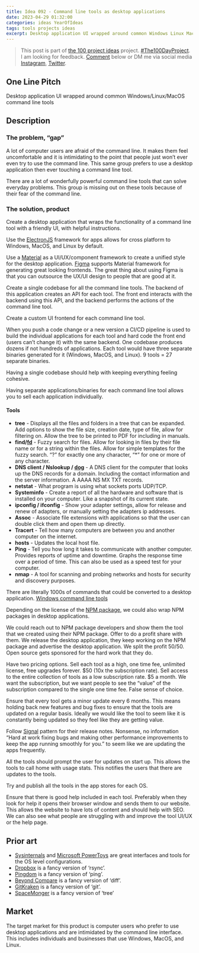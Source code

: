 ```yaml
---
title: Idea 092 - Command line tools as desktop applications
date: 2023-04-29 01:32:00
categories: ideas YearOfIdeas
tags: tools projects ideas
excerpt: Desktop application UI wrapped around common Windows Linux MacOS command line tools
---
```


> This post is part of [the 100 project ideas](https://blog.abluestar.com/projects/2023-100-ideas/) project. [#The100DayProject](https://www.the100dayproject.org/). I am looking for feedback. <a href='#utterances-comments'>Comment</a> below or DM me via social media <a href="https://instagram.com/funvill" rel="nofollow noopener noreferrer"><i class="fab fa-fw fa-instagram" aria-hidden="true"></i><span class="label">Instagram</span></a>, <a href="https://twitter.com/funvill" rel="nofollow noopener noreferrer"><i class="fab fa-fw fa-twitter" aria-hidden="true"></i><span class="label">Twitter</span></a>.

## One Line Pitch

Desktop application UI wrapped around common Windows/Linux/MacOS command line tools

## Description

### The problem, “gap”

A lot of computer users are afraid of the command line. It makes them feel uncomfortable and it is intimidating to the point that people just won’t ever even try to use the command line. This same group prefers to use a desktop application then ever touching a command line tool. 

There are a lot of wonderfully powerful command line tools that can solve everyday problems. This group is missing out on these tools because of their fear of the command line.

### The solution, product

Create a desktop application that wraps the functionality of a command line tool with a friendly UI, with helpful instructions.

Use the [ElectronJS](https://www.electronjs.org/) framework for apps allows for cross platform to Windows, MacOS, and Linux by default.

Use a [Material](https://m3.material.io/) as a UI/UX/component framework to create a unified style for the desktop application. [Figma](https://www.figma.com/) supports Material framework for generating great looking frontends. The great thing about using Figma is that you can outsource the UX/UI design to people that are good at it.

Create a single codebase for all the command line tools. The backend of this application creates an API for each tool. The front end interacts with the backend using this API, and the backend performs the actions of the command line tool. 

Create a custom UI frontend for each command line tool.

When you push a code change or a new version a CI/CD pipeline is used to build the individual applications for each tool and hard code the front end (users can’t change it) with the same backend. One codebase produces dozens if not hundreds of applications. Each tool would have three separate binaries generated for it (Windows, MacOS, and Linux). 9 tools = 27 separate binaries. 

Having a single codebase should help with keeping everything feeling cohesive.

Having separate applications/binaries for each command line tool allows you to sell each application individually.

#### Tools

- **tree** - Displays all the files and folders in a tree that can be expanded. Add options to show the file size, creation date, type of file, allow for filtering on. Allow the tree to be printed to PDF for including in manuals.
- **find/[fd](https://github.com/sharkdp/fd)** - Fuzzy search for files. Allow for looking in files by their file name or for a string within the files. Allow for simple templates for the fuzzy search. “?” for exactly one any character, “*” for one or more of any character.
- **DNS client / Nslookup / [dog](https://github.com/ogham/dog)** - A DNS client for the computer that looks up the DNS records for a domain. Including the contact information and the server information. A AAAA NS MX TXT records.
- **netstat** - What program is using what sockets ports UDP/TCP.
- **Systeminfo** - Create a report of all the hardware and software that is installed on your computer. Like a snapshot of its current state.
- **ipconfig / ifconfig** - Show your adapter settings, allow for release and renew of adapters, or manually setting the adapters ip addresses.
- **Assoc** - Associate file extensions with applications so that the user can double click them and open them up directly.
- **Tracert** - Tell how many computers are between you and another computer on the internet.
- **hosts** - Updates the local host file.
- **Ping** - Tell you how long it takes to communicate with another computer. Provides reports of uptime and downtime. Graphs the response time over a period of time. This can also be used as a speed test for your computer.
- **nmap** - A tool for scanning and probing networks and hosts for security and discovery purposes.

There are literally 1000s of commands that could be converted to a desktop application.
[Windows command line tools](https://www.lifewire.com/list-of-command-prompt-commands-4092302)

Depending on the license of the [NPM package](https://www.npmjs.com/), we could also wrap NPM packages in desktop applications.

We could reach out to NPM package developers and show them the tool that we created using their NPM package. Offer to do a profit share with them. We release the desktop application, they keep working on the NPM package and advertise the desktop application. We split the profit 50/50. Open source gets sponsored for the hard work that they do.

Have two pricing options. Sell each tool as a high, one time fee, unlimited license, free upgrades forever. $50 (10x the subscription rate). Sell access to the entire collection of tools as a low subscription rate. $5 a month. We want the subscription, but we want people to see the “value” of the subscription compared to the single one time fee. False sense of choice.

Ensure that every tool gets a minor update every 6 months. This means holding back new features and bug fixes to ensure that the tools are updated on a regular basis. Ideally we would like the tool to seem like it is constantly being updated so they feel like they are getting value.

Follow [Signal](https://github.com/signalapp/Signal-Desktop/releases/tag/v6.16.0) pattern for their release notes. Nonsense, no information “Hard at work fixing bugs and making other performance improvements to keep the app running smoothly for you.” to seem like we are updating the apps frequently.

All the tools should prompt the user for updates on start up. This allows the tools to call home with usage stats. This notifies the users that there are updates to the tools.

Try and publish all the tools in the app stores for each OS.

Ensure that there is good help included in each tool. Preferably when they look for help it opens their browser window and sends them to our website. This allows the website to have lots of content and should help with SEO. We can also see what people are struggling with and improve the tool UI/UX or the help page.

## Prior art

- [Sysinternals](https://learn.microsoft.com/en-us/sysinternals/) and [Microsoft PowerToys](https://learn.microsoft.com/en-us/windows/powertoys/) are great interfaces and tools for the OS level configurations.
- [Dropbox](https://www.dropbox.com/home) is a fancy version of ‘rsync’.
- [Pingdom](https://www.pingdom.com/) is a fancy version of ‘ping’.
- [Beyond Compare](https://www.scootersoftware.com/) is a fancy version of ‘diff’.
- [GitKraken](https://www.gitkraken.com/) is a fancy version of ‘git’.
- [SpaceMonger](https://www.stardock.com/products/spacemonger/) is a fancy version of ‘tree’

## Market

The target market for this product is computer users who prefer to use desktop applications and are intimidated by the command line interface. This includes individuals and businesses that use Windows, MacOS, and Linux.
